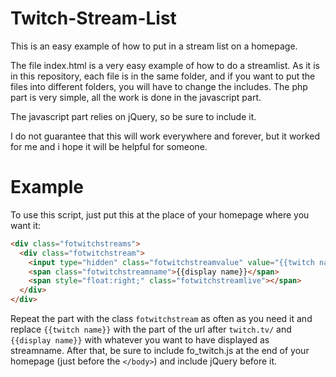 Twitch-Stream-List
==================

This is an easy example of how to put in a stream list on a homepage.

The file index.html is a very easy example of how to do a streamlist. 
As it is in this repository, each file is in the same folder, and if you want to put the files into different folders, you will have to change the includes. The php part is very simple, all the work is done in the javascript part. 

The javascript part relies on jQuery, so be sure to include it.

I do not guarantee that this will work everywhere and forever, but it worked for me and i hope it will be helpful for someone.

Example
=======

To use this script, just put this at the place of your homepage where you want it:

```html
<div class="fotwitchstreams">
  <div class="fotwitchstream">
    <input type="hidden" class="fotwitchstreamvalue" value="{{twitch name}}" />
    <span class="fotwitchstreamname">{{display name}}</span>
    <span style="float:right;" class="fotwitchstreamlive"></span>
  </div>
</div>
```

Repeat the part with the class ```fotwitchstream``` as often as you need it and replace ```{{twitch name}}``` with the part of the url after ```twitch.tv/``` and ```{{display name}}``` with whatever you want to have displayed as streamname.
After that, be sure to include fo_twitch.js at the end of your homepage (just before the ```</body>```) and include jQuery before it.
